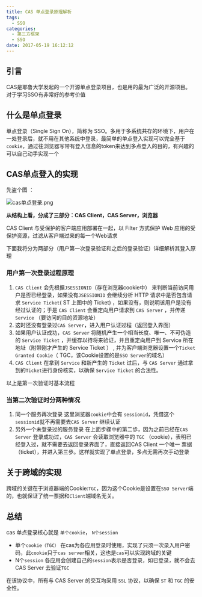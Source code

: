 ```yaml
---
title: CAS 单点登录原理解析
tags:
  - SSO
categories:
  - 第三方框架
  - SSO
date: 2017-05-19 16:12:12
---
```


## 引言

CAS是耶鲁大学发起的一个开源单点登录项目，也是用的最为广泛的开源项目。对于学习SSO有非常好的参考价值

## 什么是单点登录

单点登录（Single Sign On），简称为 SSO。多用于多系统共存的环境下，用户在一处登录后，就不用在其他系统中登录，最简单的单点登入实现可以完全基于`cookie`，通过往浏览器写带有登入信息的token来达到多点登入的目的，有兴趣的可以自己动手实现一个

## CAS单点登入的实现

先盗个图 ：

![cas单点登录.png](http://upload-images.jianshu.io/upload_images/2717496-6247a78311962768.png?imageMogr2/auto-orient/strip%7CimageView2/2/w/1240)

**从结构上看，分成了三部分：CAS Client，CAS Server，浏览器**

CAS Client 与受保护的客户端应用部署在一起，以 Filter 方式保护 Web 应用的受保护资源，过滤从客户端过来的每一个Web请求

下面我将分为两部分（用户第一次登录验证和之后的登录验证）详细解析其登入原理

### 用户第一次登录过程原理

1. `CAS Client` 会先根据`JSESSIONID`（存在浏览器cookie中） 来判断当前访问用户是否已经登录，如果没有`JSESSIONID` 会继续分析 HTTP 请求中是否包含请求 `Service Ticket`( ST 上图中的 Ticket) ，如果没有，则说明该用户是没有经过认证的；于是 `CAS Client` 会重定向用户请求到 `CAS Server` ，并传递 `Service` （要访问的目的资源地址）
2. 这时还没有登录过`CAS Server`，进入用户认证过程（返回登入界面） 
3. 如果用户认证成功，`CAS Server` 将随机产生一个相当长度、唯一、不可伪造的 `Service Ticket` ，并缓存以待将来验证，并且重定向用户到 Service 所在地址（附带刚才产生的 Service Ticket ） , 并为客户端浏览器设置一个`Ticket Granted Cookie`（ TGC，该Cookie设置的是`SSO Server`的域名）
4. `CAS Client` 在拿到 `Service` 和新产生的 `Ticket` 过后，与 `CAS Server` 通过拿到的`Ticket`进行身份核实，以确保 `Service Ticket` 的合法性。

以上是第一次验证时基本流程

### 当第二次验证时分两种情况

1. 同一个服务再次登录
这里浏览器`cookie`中会有 `sessionid`，凭借这个`sessionid`就不再需要去`CAS Server` 继续认证
2. 另外一个未登录过的服务登录
在上面步骤中的第二歩，因为之前已经在`CAS Server` 登录成功过，`CAS Server` 会读取浏览器中的 `TGC` （cookie），表明已经登入过，就不需要去返回登录界面了，直接返回CAS Client 一个唯一 票据（ticket），并进入第三歩。这样就实现了单点登录，多点无需再次手动登录


## 关于跨域的实现

跨域的关键在于浏览器端的Cookie:`TGC`，因为这个Cookie是设置在`SSO Server`端的，也就保证了统一票据和`Client`端域名无关。

## 总结

cas 单点登录核心就是 `单个cookie`， `N个session`

* 单个`cookie（TGC）`
在cas为各应用登录时使用，实现了只须一次录入用户密码，此`cookie`只于`cas server`相关，这也是`cas`可以实现跨域的关键
* N个`session`
各应用会创建自己的`session`表示是否登录，如已登录，就不会去CAS Server 去验证`TGC`

在该协议中，所有与 CAS Server 的交互均采用 `SSL` 协议，以确保 `ST` 和 `TGC` 的安全性。
